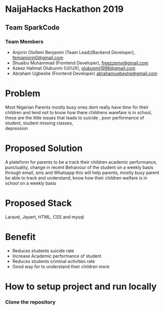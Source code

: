 # NaijaHacks Hackathon 2019

## Team SparkCode

### Team Members

- Anjorin Olufemi Benjamin (Team Lead)(Backend Developer), femianjorin0@gmail.com
- Shuaibu Muhammad (Frontend Developer), freezzemx@gmail.com
- Azeez Halimat Olubunmi  (UI/UX), olubunmi1998@gmail.com
- Abraham Ugbeshe (Frontend Developer) abrahamugbeshe@gmail.com


# Problem

Most Nigerian Parents mostly busy ones dont really have time for their  children and tend not to know how there childrens warefare is in school, these are the little issues that leads to suicide , poor performance of student, student missing classes,  
depression

# Proposed Solution

A plateform for parents to be a track their children academic performance, punctuality, change in recent Behaivour of the student on a weekly basis through email, sms and Whatsapp this will help parents, mostly busy parent be able to track and understand, know how their children  welfare is in school on a weekly basis

# Proposed Stack

Laravel, Jquert, HTML, CSS and mysql 

# Benefit

- Reduces students suicide rate
- Increase Academic performance of student
- Reduces students criminal activities rate
- Good way for to understand their children more




# How to setup project and run locally

### Clone the repository 

```
```

